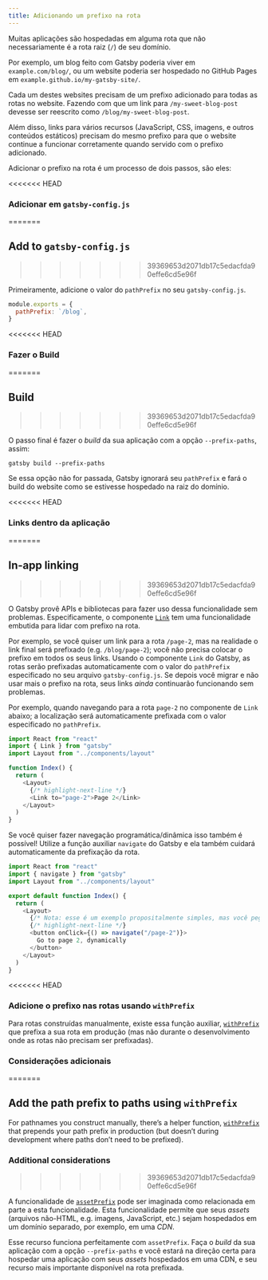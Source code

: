 ```yaml
---
title: Adicionando um prefixo na rota
---
```


Muitas aplicações são hospedadas em alguma rota que não necessariamente é a rota raiz (`/`) de seu domínio.

Por exemplo, um blog feito com Gatsby poderia viver em `example.com/blog/`, ou um website poderia ser hospedado no GitHub Pages em `example.github.io/my-gatsby-site/`.

Cada um destes websites precisam de um prefixo adicionado para todas as rotas no website. Fazendo com que um link para `/my-sweet-blog-post` devesse ser reescrito como `/blog/my-sweet-blog-post`.

Além disso, links para vários recursos (JavaScript, CSS, imagens, e outros conteúdos estáticos) precisam do mesmo prefixo para que o website continue a funcionar corretamente quando servido com o prefixo adicionado.

Adicionar o prefixo na rota é um processo de dois passos, são eles:

<<<<<<< HEAD
### Adicionar em `gatsby-config.js`
=======
## Add to `gatsby-config.js`
>>>>>>> 39369653d2071db17c5edacfda90effe6cd5e96f

Primeiramente, adicione o valor do `pathPrefix` no seu `gatsby-config.js`.

```js:title=gatsby-config.js
module.exports = {
  pathPrefix: `/blog`,
}
```

<<<<<<< HEAD
### Fazer o Build
=======
## Build
>>>>>>> 39369653d2071db17c5edacfda90effe6cd5e96f

O passo final é fazer o _build_ da sua aplicação com a opção `--prefix-paths`, assim:

```shell
gatsby build --prefix-paths
```

Se essa opção não for passada, Gatsby ignorará seu `pathPrefix` e fará o build do website como se estivesse hospedado na raiz do domínio.

<<<<<<< HEAD
### Links dentro da aplicação
=======
## In-app linking
>>>>>>> 39369653d2071db17c5edacfda90effe6cd5e96f

O Gatsby provê APIs e bibliotecas para fazer uso dessa funcionalidade sem problemas. Especificamente, o componente [`Link`](/docs/gatsby-link/) tem uma funcionalidade embutida para lidar com prefixo na rota.

Por exemplo, se você quiser um link para a rota `/page-2`, mas na realidade o link final será prefixado (e.g. `/blog/page-2`); você não precisa colocar o prefixo em todos os seus links. Usando o componente `Link` do Gatsby, as rotas serão prefixadas automaticamente com o valor do `pathPrefix` especificado no seu arquivo `gatsby-config.js`. Se depois você migrar e não usar mais o prefixo na rota, seus links _ainda_ continuarão funcionando sem problemas.

Por exemplo, quando navegando para a rota `page-2` no componente de `Link` abaixo; a localização será automaticamente prefixada com o valor especificado no `pathPrefix`.

```jsx:title=src/pages/index.js
import React from "react"
import { Link } from "gatsby"
import Layout from "../components/layout"

function Index() {
  return (
    <Layout>
      {/* highlight-next-line */}
      <Link to="page-2">Page 2</Link>
    </Layout>
  )
}
```

Se você quiser fazer navegação programática/dinâmica isso também é possível! Utilize a função auxiliar `navigate` do Gatsby e ela também cuidará automaticamente da prefixação da rota.

```jsx:title=src/pages/index.js
import React from "react"
import { navigate } from "gatsby"
import Layout from "../components/layout"

export default function Index() {
  return (
    <Layout>
      {/* Nota: esse é um exemplo propositalmente simples, mas você pegou a ideia! */}
      {/* highlight-next-line */}
      <button onClick={() => navigate("/page-2")}>
        Go to page 2, dynamically
      </button>
    </Layout>
  )
}
```

<<<<<<< HEAD
### Adicione o prefixo nas rotas usando `withPrefix`

Para rotas construídas manualmente, existe essa função auxiliar, [`withPrefix`](/docs/gatsby-link/#add-the-path-prefix-to-paths-using-withprefix) que prefixa a sua rota em produção (mas não durante o desenvolvimento onde as rotas não precisam ser prefixadas).

### Considerações adicionais
=======
## Add the path prefix to paths using `withPrefix`

For pathnames you construct manually, there’s a helper function, [`withPrefix`](/docs/gatsby-link/#add-the-path-prefix-to-paths-using-withprefix) that prepends your path prefix in production (but doesn’t during development where paths don’t need to be prefixed).

### Additional considerations
>>>>>>> 39369653d2071db17c5edacfda90effe6cd5e96f

A funcionalidade de [`assetPrefix`](/docs/asset-prefix/) pode ser imaginada como relacionada em parte a esta funcionalidade. Esta funcionalidade permite que seus _assets_ (arquivos não-HTML, e.g. imagens, JavaScript, etc.) sejam hospedados em um domínio separado, por exemplo, em uma _CDN_.

Esse recurso funciona perfeitamente com `assetPrefix`. Faça o _build_ da sua aplicação com a opção `--prefix-paths` e você estará na direção certa para hospedar uma aplicação com seus _assets_ hospedados em uma CDN, e seu recurso mais importante disponível na rota prefixada.
